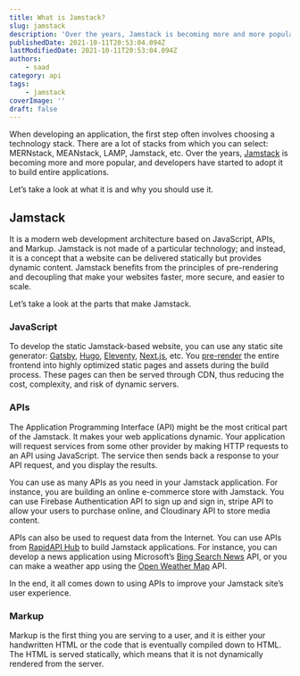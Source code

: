 ```yaml
---
title: What is Jamstack?
slug: jamstack
description: 'Over the years, Jamstack is becoming more and more popular, and developers have started to adopt it to build entire applications.'
publishedDate: 2021-10-11T20:53:04.094Z
lastModifiedDate: 2021-10-11T20:53:04.094Z
authors:
    - saad
category: api
tags:
    - jamstack
coverImage: ''
draft: false
---
```


<Lead>

When developing an application, the first step often involves choosing a technology stack. There are a lot of stacks from which you can select: MERNstack, MEANstack, LAMP, Jamstack, etc. Over the years, [Jamstack](https://jamstack.org/) is becoming more and more popular, and developers have started to adopt it to build entire applications.

</Lead>

Let’s take a look at what it is and why you should use it.

## Jamstack

It is a modern web development architecture based on JavaScript, APIs, and Markup. Jamstack is not made of a particular technology; and instead, it is a concept that a website can be delivered statically but provides dynamic content. Jamstack benefits from the principles of pre-rendering and decoupling that make your websites faster, more secure, and easier to scale.

Let’s take a look at the parts that make Jamstack.

### JavaScript

To develop the static Jamstack-based website, you can use any static site generator: [Gatsby](https://www.gatsbyjs.com/), [Hugo](https://gohugo.io/), [Eleventy](https://www.11ty.dev/), [Next.js](https://nextjs.org/), etc. You [pre-render](https://jamstack.org/glossary/pre-render/) the entire frontend into highly optimized static pages and assets during the build process. These pages can then be served through CDN, thus reducing the cost, complexity, and risk of dynamic servers.

### APIs

The Application Programming Interface (API) might be the most critical part of the Jamstack. It makes your web applications dynamic. Your application will request services from some other provider by making HTTP requests to an API using JavaScript. The service then sends back a response to your API request, and you display the results.

You can use as many APIs as you need in your Jamstack application. For instance, you are building an online e-commerce store with Jamstack. You can use Firebase Authentication API to sign up and sign in, stripe API to allow your users to purchase online, and Cloudinary API to store media content.

APIs can also be used to request data from the Internet. You can use APIs from [RapidAPI Hub](https://RapidAPI.com/hub?utm_source=guides.rapidapi.com&utm_medium=DevRel&utm_campaign=DevRel) to build Jamstack applications. For instance, you can develop a news application using Microsoft’s [Bing Search News](https://RapidAPI.com/microsoft-azure-org-microsoft-cognitive-services/api/bing-news-search1/?utm_source=guides.rapidapi.com&utm_medium=DevRel&utm_campaign=DevRel) API, or you can make a weather app using the [Open Weather Map](https://RapidAPI.com/community/api/open-weather-map/) API.

In the end, it all comes down to using APIs to improve your Jamstack site’s user experience.

### Markup

Markup is the first thing you are serving to a user, and it is either your handwritten HTML or the code that is eventually compiled down to HTML. The HTML is served statically, which means that it is not dynamically rendered from the server.
